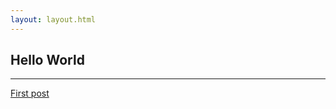 ```yaml
---
layout: layout.html
---
```

## Hello World

<hr />

<a href="/posts/first-post/index.html">First post</a>
